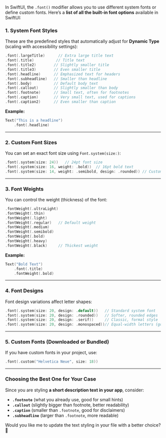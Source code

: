 In SwiftUI, the `.font()` modifier allows you to use different system fonts or define custom fonts. Here’s a **list of all the built-in font options** available in SwiftUI:

### **1. System Font Styles**
These are the predefined styles that automatically adjust for **Dynamic Type** (scaling with accessibility settings):
```swift
.font(.largeTitle)      // Extra large title text
.font(.title)          // Title text
.font(.title2)        // Slightly smaller title
.font(.title3)        // Even smaller title
.font(.headline)      // Emphasized text for headers
.font(.subheadline)   // Smaller than headline
.font(.body)          // Default body text
.font(.callout)       // Slightly smaller than body
.font(.footnote)      // Small text, often for footnotes
.font(.caption)       // Very small text, used for captions
.font(.caption2)      // Even smaller than caption
```

**Example:**
```swift
Text("This is a headline")
    .font(.headline)
```

---

### **2. Custom Font Sizes**
You can set an exact font size using `Font.system(size:)`:
```swift
.font(.system(size: 24))   // 24pt font size
.font(.system(size: 16, weight: .bold))  // 16pt bold text
.font(.system(size: 14, weight: .semibold, design: .rounded)) // Custom design
```

---

### **3. Font Weights**
You can control the weight (thickness) of the font:
```swift
.fontWeight(.ultraLight)
.fontWeight(.thin)
.fontWeight(.light)
.fontWeight(.regular)   // Default weight
.fontWeight(.medium)
.fontWeight(.semibold)
.fontWeight(.bold)
.fontWeight(.heavy)
.fontWeight(.black)     // Thickest weight
```

**Example:**
```swift
Text("Bold Text")
    .font(.title)
    .fontWeight(.bold)
```

---

### **4. Font Designs**
Font design variations affect letter shapes:
```swift
.font(.system(size: 20, design: .default))   // Standard system font
.font(.system(size: 20, design: .rounded))   // Softer, rounded edges
.font(.system(size: 20, design: .serif))     // Classic, formal style
.font(.system(size: 20, design: .monospaced))// Equal-width letters (good for code)
```

---

### **5. Custom Fonts (Downloaded or Bundled)**
If you have custom fonts in your project, use:
```swift
.font(.custom("Helvetica Neue", size: 18))
```

---

### **Choosing the Best One for Your Case**
Since you are styling **a short description text in your app**, consider:
- **`.footnote`** (what you already use, good for small hints)
- **`.callout`** (slightly bigger than footnote, better readability)
- **`.caption`** (smaller than `.footnote`, good for disclaimers)
- **`.subheadline`** (larger than `.footnote`, more readable)

Would you like me to update the text styling in your file with a better choice? 🚀